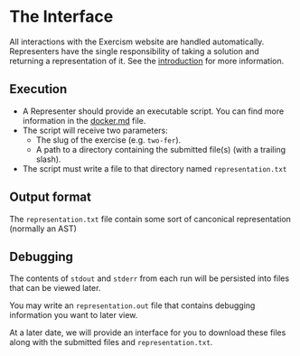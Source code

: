 # The Interface

All interactions with the Exercism website are handled automatically. Representers have the single responsibility of taking a solution and returning a representation of it. See the [introduction](./introduction.md) for more information.

## Execution

- A Representer should provide an executable script. You can find more information in the [docker.md](https://github.com/exercism/automated-mentoring-support/blob/master/docs/docker.md) file.
- The script will receive two parameters:
  - The slug of the exercise (e.g. `two-fer`).
  - A path to a directory containing the submitted file(s) (with a trailing slash).
- The script must write a file to that directory named `representation.txt`

## Output format

The `representation.txt` file contain some sort of canconical representation (normally an AST)

## Debugging

The contents of `stdout` and `stderr` from each run will be persisted into files that can be viewed later.

You may write an `representation.out` file that contains debugging information you want to later view.

At a later date, we will provide an interface for you to download these files along with the submitted files and `representation.txt`.

